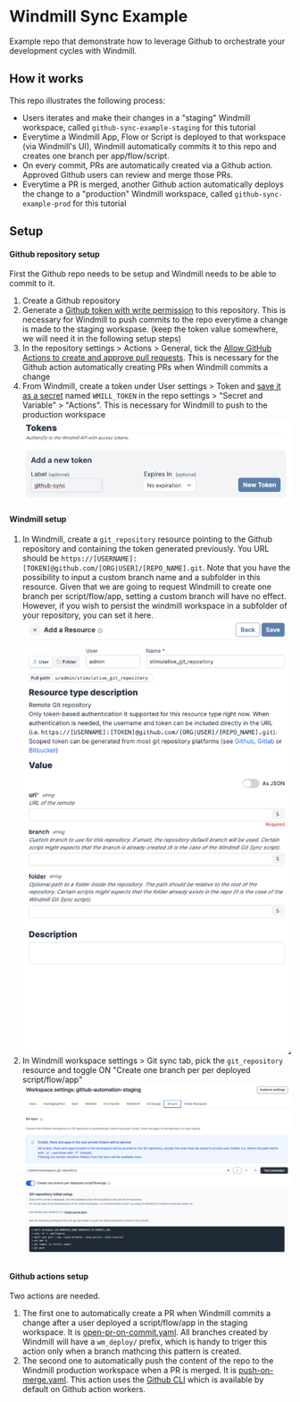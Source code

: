 # Windmill Sync Example

Example repo that demonstrate how to leverage Github to orchestrate your
development cycles with Windmill.

## How it works

This repo illustrates the following process:

- Users iterates and make their changes in a "staging" Windmill workspace,
  called `github-sync-example-staging` for this tutorial
- Everytime a Windmill App, Flow or Script is deployed to that workspace (via
  Windmill's UI), Windmill automatically commits it to this repo and creates one
  branch per app/flow/script.
- On every commit, PRs are automatically created via a Github action. Approved
  Github users can review and merge those PRs.
- Everytime a PR is merged, another Github action automatically deploys the
  change to a "production" Windmill workspace, called `github-sync-example-prod`
  for this tutorial

## Setup

#### Github repository setup

First the Github repo needs to be setup and Windmill needs to be able to commit
to it.

1. Create a Github repository
1. Generate a
   [Github token with write permission](https://docs.github.com/en/authentication/keeping-your-account-and-data-secure/managing-your-personal-access-tokens#creating-a-fine-grained-personal-access-token)
   to this repository. This is necessary for Windmill to push commits to the
   repo everytime a change is made to the staging workspase. (keep the token
   value somewhere, we will need it in the following setup steps)
1. In the repository settings > Actions > General, tick the
   [Allow GitHub Actions to create and approve pull requests](https://docs.github.com/en/enterprise-server@3.10/repositories/managing-your-repositorys-settings-and-features/enabling-features-for-your-repository/managing-github-actions-settings-for-a-repository#preventing-github-actions-from-creating-or-approving-pull-requests).
   This is necessary for the Github action automatically creating PRs when
   Windmill commits a change
1. From Windmill, create a token under User settings > Token and
   [save it as a secret](https://docs.github.com/en/actions/security-guides/using-secrets-in-github-actions#creating-secrets-for-a-repository)
   named `WMILL_TOKEN` in the repo settings > "Secret and Variable" > "Actions".
   This is necessary for Windmill to push to the production workspace
   ![](./img/token_creation.png)

#### Windmill setup

1. In Windmill, create a `git_repository` resource pointing to the Github
   repository and containing the token generated previously. You URL should be
   `https://[USERNAME]:[TOKEN]@github.com/[ORG|USER]/[REPO_NAME].git`. Note that
   you have the possibility to input a custom branch name and a subfolder in
   this resource. Given that we are going to request Windmill to create one
   branch per script/flow/app, setting a custom branch will have no effect.
   However, if you wish to persist the windmill workspace in a subfolder of your
   repository, you can set it here. ![](./img/resource_creation.png)
1. In Windmill workspace settings > Git sync tab, pick the `git_repository`
   resource and toggle ON "Create one branch per per deployed script/flow/app"
   ![](./img/git_sync_tab.png)

#### Github actions setup

Two actions are needed.

1. The first one to automatically create a PR when Windmill commits a change
   after a user deployed a script/flow/app in the staging workspace. It is
   [open-pr-on-commit.yaml](./.github/workflows/open-pr-on-commit.yaml). All
   branches created by Windmill will have a `wm_deploy/` prefix, which is handy
   to triger this action only when a branch mathcing this pattern is created.
1. The second one to automatically push the content of the repo to the Windmill
   production workspace when a PR is merged. It is
   [push-on-merge.yaml](./.github/workflows/push-on-merge.yaml). This action
   uses the [Github CLI](https://cli.github.com/) which is available by default
   on Github action workers.
